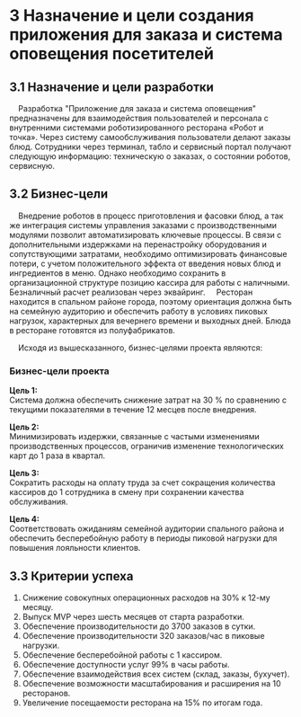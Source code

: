 # 3 Назначение и цели создания приложения для заказа и система оповещения посетителей

## 3.1 Назначение и цели разработки

&nbsp;&nbsp;&nbsp;&nbsp;Разработка "Приложение для заказа и система оповещения" предназначены для взаимодействия пользователей и персонала с внутренними системами роботизированного ресторана «Робот и точка».  Через систему самообслуживания пользователи делают заказы блюд. Сотрудники  через терминал, табло и сервисный портал получают следующую информацию: техническую о заказах, о состоянии роботов, сервисную. 

## 3.2 Бизнес-цели

&nbsp;&nbsp;&nbsp;&nbsp;Внедрение роботов в процесс приготовления и фасовки блюд, а так же интеграция системы управления заказами с производственными модулями позволит автоматизировать ключевые процессы. В связи с дополнительными издержками на перенастройку оборудования и сопутствующими затратами, необходимо оптимизировать финансовые потери, с учетом положительного эффекта от введения новых блюд и ингредиентов в меню. Однако необходимо сохранить в организационной структуре позицию кассира для работы с наличными. Безналичный расчет реализован через эквайринг. 
&nbsp;&nbsp;&nbsp;&nbsp;Ресторан находится в спальном районе города, поэтому ориентация должна быть на семейную аудиторию и обеспечить работу в условиях пиковых нагрузок, характерных для вечернего времени и выходных дней. Блюда в ресторане готовятся из полуфабрикатов. 

&nbsp;&nbsp;&nbsp;&nbsp;Исходя из вышесказанного, бизнес-целями проекта являются:

### Бизнес-цели проекта

**Цель 1:**  
Система должна обеспечить снижение затрат на 30 % по сравнению с текущими показателями в течение 12 месцев после внедрения. 

**Цель 2:**  
Минимизировать издержки, связанные с частыми изменениями производственных процессов, ограничив изменение технологических карт до 1 раза в квартал. 

**Цель 3:**  
Сократить расходы на оплату труда за счет сокращения количества кассиров до 1 сотрудника в смену при сохранении качества обслуживания.

**Цель 4:**  
Соответствовать ожиданиям семейной аудитории спального района и обеспечить бесперебойную работу в периоды пиковой нагрузки для повышения лояльности клиентов.

## 3.3 Критерии успеха

1.  Снижение совокупных операционных расходов на 30% к 12-му месяцу.
2.  Выпуск MVP через шесть месяцев от старта разработки.
3.  Обеспечение производительности до 3700 заказов в сутки.
4.  Обеспечение производительности 320 заказов/час в пиковые нагрузки.
5.  Обеспечение бесперебойной работы с 1 кассиром.
6.  Обеспечение доступности услуг 99% в часы работы.
7.  Обеспечение взаимодействия всех систем (склад, заказы, бухучет).
8.  Обеспечение возможности масштабирования и расширения на 10 ресторанов.
9.  Увеличение посещаемости ресторана на 15% по итогам года.




